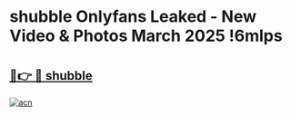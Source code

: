 # shubble Onlyfans Leaked - New Video & Photos March 2025 !6mlps

# <h2><a href="https://mlxddg.iuczelnia.edu.pl?title=shubble&ref=6mlps">🔗👉 🔴 shubble</a></h2>

[![acn](https://github.com/user-attachments/assets/0f9c940e-d8b0-45ae-aac7-cd30a18b3e1c)](https://mlxddg.iuczelnia.edu.pl?title=shubble&ref=6mlps)

